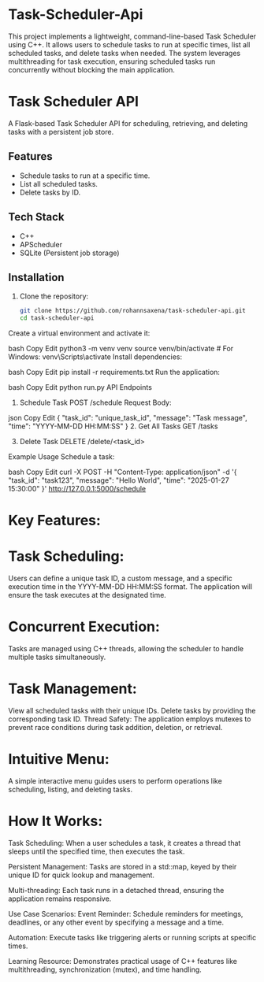 # Task-Scheduler-Api
This project implements a lightweight, command-line-based Task Scheduler using C++. It allows users to schedule tasks to run at specific times, list all scheduled tasks, and delete tasks when needed. The system leverages multithreading for task execution, ensuring scheduled tasks run concurrently without blocking the main application.
# Task Scheduler API

A Flask-based Task Scheduler API for scheduling, retrieving, and deleting tasks with a persistent job store.

## Features
- Schedule tasks to run at a specific time.
- List all scheduled tasks.
- Delete tasks by ID.

## Tech Stack
- C++ 
- APScheduler
- SQLite (Persistent job storage)

## Installation

1. Clone the repository:
   ```bash
   git clone https://github.com/rohannsaxena/task-scheduler-api.git
   cd task-scheduler-api
Create a virtual environment and activate it:

bash
Copy
Edit
python3 -m venv venv
source venv/bin/activate  # For Windows: venv\\Scripts\\activate
Install dependencies:

bash
Copy
Edit
pip install -r requirements.txt
Run the application:

bash
Copy
Edit
python run.py
API Endpoints
1. Schedule Task
POST /schedule
Request Body:

json
Copy
Edit
{
  "task_id": "unique_task_id",
  "message": "Task message",
  "time": "YYYY-MM-DD HH:MM:SS"
}
2. Get All Tasks
GET /tasks

3. Delete Task
DELETE /delete/<task_id>

Example Usage
Schedule a task:

bash
Copy
Edit
curl -X POST -H "Content-Type: application/json" -d '{
  "task_id": "task123",
  "message": "Hello World",
  "time": "2025-01-27 15:30:00"
}' http://127.0.0.1:5000/schedule


# Key Features:

# Task Scheduling:
Users can define a unique task ID, a custom message, and a specific execution time in the YYYY-MM-DD HH:MM:SS format. The application will ensure the task executes at the designated time.

# Concurrent Execution:
Tasks are managed using C++ threads, allowing the scheduler to handle multiple tasks simultaneously.

# Task Management:

View all scheduled tasks with their unique IDs.
Delete tasks by providing the corresponding task ID.
Thread Safety:
The application employs mutexes to prevent race conditions during task addition, deletion, or retrieval.

# Intuitive Menu:
A simple interactive menu guides users to perform operations like scheduling, listing, and deleting tasks.

# How It Works:

Task Scheduling:
When a user schedules a task, it creates a thread that sleeps until the specified time, then executes the task.

Persistent Management:
Tasks are stored in a std::map, keyed by their unique ID for quick lookup and management.

Multi-threading:
Each task runs in a detached thread, ensuring the application remains responsive.

Use Case Scenarios:
Event Reminder:
Schedule reminders for meetings, deadlines, or any other event by specifying a message and a time.

Automation:
Execute tasks like triggering alerts or running scripts at specific times.

Learning Resource:
Demonstrates practical usage of C++ features like multithreading, synchronization (mutex), and time handling.

